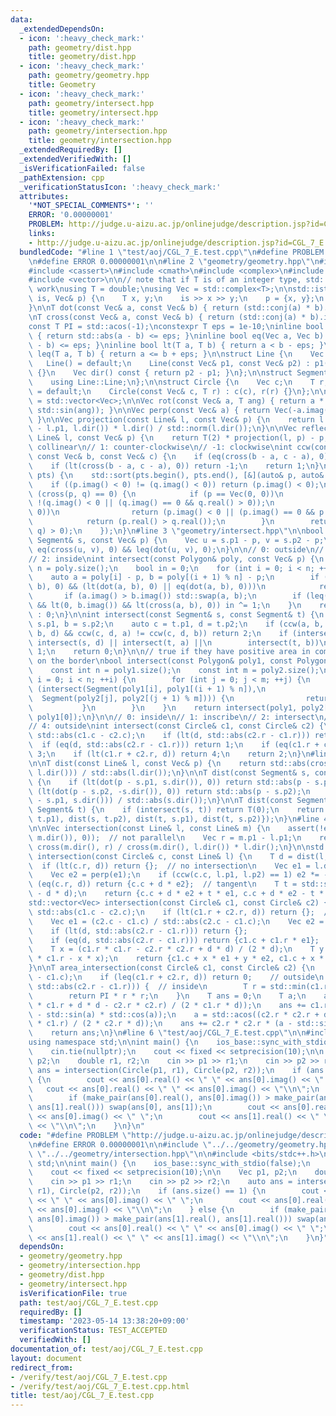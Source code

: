 ```yaml
---
data:
  _extendedDependsOn:
  - icon: ':heavy_check_mark:'
    path: geometry/dist.hpp
    title: geometry/dist.hpp
  - icon: ':heavy_check_mark:'
    path: geometry/geometry.hpp
    title: Geometry
  - icon: ':heavy_check_mark:'
    path: geometry/intersect.hpp
    title: geometry/intersect.hpp
  - icon: ':heavy_check_mark:'
    path: geometry/intersection.hpp
    title: geometry/intersection.hpp
  _extendedRequiredBy: []
  _extendedVerifiedWith: []
  _isVerificationFailed: false
  _pathExtension: cpp
  _verificationStatusIcon: ':heavy_check_mark:'
  attributes:
    '*NOT_SPECIAL_COMMENTS*': ''
    ERROR: '0.00000001'
    PROBLEM: http://judge.u-aizu.ac.jp/onlinejudge/description.jsp?id=CGL_7_E
    links:
    - http://judge.u-aizu.ac.jp/onlinejudge/description.jsp?id=CGL_7_E
  bundledCode: "#line 1 \"test/aoj/CGL_7_E.test.cpp\"\n#define PROBLEM \"http://judge.u-aizu.ac.jp/onlinejudge/description.jsp?id=CGL_7_E\"\
    \n#define ERROR 0.00000001\n\n#line 2 \"geometry/geometry.hpp\"\n#include <algorithm>\n\
    #include <cassert>\n#include <cmath>\n#include <complex>\n#include <iostream>\n\
    #include <vector>\n\n// note that if T is of an integer type, std::abs does not\
    \ work\nusing T = double;\nusing Vec = std::complex<T>;\n\nstd::istream& operator>>(std::istream&\
    \ is, Vec& p) {\n    T x, y;\n    is >> x >> y;\n    p = {x, y};\n    return is;\n\
    }\n\nT dot(const Vec& a, const Vec& b) { return (std::conj(a) * b).real(); }\n\
    \nT cross(const Vec& a, const Vec& b) { return (std::conj(a) * b).imag(); }\n\n\
    const T PI = std::acos(-1);\nconstexpr T eps = 1e-10;\ninline bool eq(T a, T b)\
    \ { return std::abs(a - b) <= eps; }\ninline bool eq(Vec a, Vec b) { return std::abs(a\
    \ - b) <= eps; }\ninline bool lt(T a, T b) { return a < b - eps; }\ninline bool\
    \ leq(T a, T b) { return a <= b + eps; }\n\nstruct Line {\n    Vec p1, p2;\n \
    \   Line() = default;\n    Line(const Vec& p1, const Vec& p2) : p1(p1), p2(p2)\
    \ {}\n    Vec dir() const { return p2 - p1; }\n};\n\nstruct Segment : Line {\n\
    \    using Line::Line;\n};\n\nstruct Circle {\n    Vec c;\n    T r;\n    Circle()\
    \ = default;\n    Circle(const Vec& c, T r) : c(c), r(r) {}\n};\n\nusing Polygon\
    \ = std::vector<Vec>;\n\nVec rot(const Vec& a, T ang) { return a * Vec(std::cos(ang),\
    \ std::sin(ang)); }\n\nVec perp(const Vec& a) { return Vec(-a.imag(), a.real());\
    \ }\n\nVec projection(const Line& l, const Vec& p) {\n    return l.p1 + dot(p\
    \ - l.p1, l.dir()) * l.dir() / std::norm(l.dir());\n}\n\nVec reflection(const\
    \ Line& l, const Vec& p) {\n    return T(2) * projection(l, p) - p;\n}\n\n// 0:\
    \ collinear\n// 1: counter-clockwise\n// -1: clockwise\nint ccw(const Vec& a,\
    \ const Vec& b, const Vec& c) {\n    if (eq(cross(b - a, c - a), 0)) return 0;\n\
    \    if (lt(cross(b - a, c - a), 0)) return -1;\n    return 1;\n}\n\nvoid sort_by_arg(std::vector<Vec>&\
    \ pts) {\n    std::sort(pts.begin(), pts.end(), [&](auto& p, auto& q) {\n    \
    \    if ((p.imag() < 0) != (q.imag() < 0)) return (p.imag() < 0);\n        if\
    \ (cross(p, q) == 0) {\n            if (p == Vec(0, 0))\n                return\
    \ !(q.imag() < 0 || (q.imag() == 0 && q.real() > 0));\n            if (q == Vec(0,\
    \ 0))\n                return (p.imag() < 0 || (p.imag() == 0 && p.real() > 0));\n\
    \            return (p.real() > q.real());\n        }\n        return (cross(p,\
    \ q) > 0);\n    });\n}\n#line 3 \"geometry/intersect.hpp\"\n\nbool intersect(const\
    \ Segment& s, const Vec& p) {\n    Vec u = s.p1 - p, v = s.p2 - p;\n    return\
    \ eq(cross(u, v), 0) && leq(dot(u, v), 0);\n}\n\n// 0: outside\n// 1: on the border\n\
    // 2: inside\nint intersect(const Polygon& poly, const Vec& p) {\n    const int\
    \ n = poly.size();\n    bool in = 0;\n    for (int i = 0; i < n; ++i) {\n    \
    \    auto a = poly[i] - p, b = poly[(i + 1) % n] - p;\n        if (eq(cross(a,\
    \ b), 0) && (lt(dot(a, b), 0) || eq(dot(a, b), 0)))\n            return 1;\n \
    \       if (a.imag() > b.imag()) std::swap(a, b);\n        if (leq(a.imag(), 0)\
    \ && lt(0, b.imag()) && lt(cross(a, b), 0)) in ^= 1;\n    }\n    return in ? 2\
    \ : 0;\n}\n\nint intersect(const Segment& s, const Segment& t) {\n    auto a =\
    \ s.p1, b = s.p2;\n    auto c = t.p1, d = t.p2;\n    if (ccw(a, b, c) != ccw(a,\
    \ b, d) && ccw(c, d, a) != ccw(c, d, b)) return 2;\n    if (intersect(s, c) ||\
    \ intersect(s, d) || intersect(t, a) ||\n        intersect(t, b))\n        return\
    \ 1;\n    return 0;\n}\n\n// true if they have positive area in common or touch\
    \ on the border\nbool intersect(const Polygon& poly1, const Polygon& poly2) {\n\
    \    const int n = poly1.size();\n    const int m = poly2.size();\n    for (int\
    \ i = 0; i < n; ++i) {\n        for (int j = 0; j < m; ++j) {\n            if\
    \ (intersect(Segment(poly1[i], poly1[(i + 1) % n]),\n                        \
    \  Segment(poly2[j], poly2[(j + 1) % m]))) {\n                return true;\n \
    \           }\n        }\n    }\n    return intersect(poly1, poly2[0]) || intersect(poly2,\
    \ poly1[0]);\n}\n\n// 0: inside\n// 1: inscribe\n// 2: intersect\n// 3: circumscribe\n\
    // 4: outside\nint intersect(const Circle& c1, const Circle& c2) {\n    T d =\
    \ std::abs(c1.c - c2.c);\n    if (lt(d, std::abs(c2.r - c1.r))) return 0;\n  \
    \  if (eq(d, std::abs(c2.r - c1.r))) return 1;\n    if (eq(c1.r + c2.r, d)) return\
    \ 3;\n    if (lt(c1.r + c2.r, d)) return 4;\n    return 2;\n}\n#line 4 \"geometry/dist.hpp\"\
    \n\nT dist(const Line& l, const Vec& p) {\n    return std::abs(cross(p - l.p1,\
    \ l.dir())) / std::abs(l.dir());\n}\n\nT dist(const Segment& s, const Vec& p)\
    \ {\n    if (lt(dot(p - s.p1, s.dir()), 0)) return std::abs(p - s.p1);\n    if\
    \ (lt(dot(p - s.p2, -s.dir()), 0)) return std::abs(p - s.p2);\n    return std::abs(cross(p\
    \ - s.p1, s.dir())) / std::abs(s.dir());\n}\n\nT dist(const Segment& s, const\
    \ Segment& t) {\n    if (intersect(s, t)) return T(0);\n    return std::min({dist(s,\
    \ t.p1), dist(s, t.p2), dist(t, s.p1), dist(t, s.p2)});\n}\n#line 4 \"geometry/intersection.hpp\"\
    \n\nVec intersection(const Line& l, const Line& m) {\n    assert(!eq(cross(l.dir(),\
    \ m.dir()), 0));  // not parallel\n    Vec r = m.p1 - l.p1;\n    return l.p1 +\
    \ cross(m.dir(), r) / cross(m.dir(), l.dir()) * l.dir();\n}\n\nstd::vector<Vec>\
    \ intersection(const Circle& c, const Line& l) {\n    T d = dist(l, c.c);\n  \
    \  if (lt(c.r, d)) return {};  // no intersection\n    Vec e1 = l.dir() / std::abs(l.dir());\n\
    \    Vec e2 = perp(e1);\n    if (ccw(c.c, l.p1, l.p2) == 1) e2 *= -1;\n    if\
    \ (eq(c.r, d)) return {c.c + d * e2};  // tangent\n    T t = std::sqrt(c.r * c.r\
    \ - d * d);\n    return {c.c + d * e2 + t * e1, c.c + d * e2 - t * e1};\n}\n\n\
    std::vector<Vec> intersection(const Circle& c1, const Circle& c2) {\n    T d =\
    \ std::abs(c1.c - c2.c);\n    if (lt(c1.r + c2.r, d)) return {};  // outside\n\
    \    Vec e1 = (c2.c - c1.c) / std::abs(c2.c - c1.c);\n    Vec e2 = perp(e1);\n\
    \    if (lt(d, std::abs(c2.r - c1.r))) return {};                  // contain\n\
    \    if (eq(d, std::abs(c2.r - c1.r))) return {c1.c + c1.r * e1};  // tangent\n\
    \    T x = (c1.r * c1.r - c2.r * c2.r + d * d) / (2 * d);\n    T y = std::sqrt(c1.r\
    \ * c1.r - x * x);\n    return {c1.c + x * e1 + y * e2, c1.c + x * e1 - y * e2};\n\
    }\n\nT area_intersection(const Circle& c1, const Circle& c2) {\n    T d = std::abs(c2.c\
    \ - c1.c);\n    if (leq(c1.r + c2.r, d)) return 0;    // outside\n    if (leq(d,\
    \ std::abs(c2.r - c1.r))) {  // inside\n        T r = std::min(c1.r, c2.r);\n\
    \        return PI * r * r;\n    }\n    T ans = 0;\n    T a;\n    a = std::acos((c1.r\
    \ * c1.r + d * d - c2.r * c2.r) / (2 * c1.r * d));\n    ans += c1.r * c1.r * (a\
    \ - std::sin(a) * std::cos(a));\n    a = std::acos((c2.r * c2.r + d * d - c1.r\
    \ * c1.r) / (2 * c2.r * d));\n    ans += c2.r * c2.r * (a - std::sin(a) * std::cos(a));\n\
    \    return ans;\n}\n#line 6 \"test/aoj/CGL_7_E.test.cpp\"\n\n#include <bits/stdc++.h>\n\
    using namespace std;\n\nint main() {\n    ios_base::sync_with_stdio(false);\n\
    \    cin.tie(nullptr);\n    cout << fixed << setprecision(10);\n\n    Vec p1,\
    \ p2;\n    double r1, r2;\n    cin >> p1 >> r1;\n    cin >> p2 >> r2;\n    auto\
    \ ans = intersection(Circle(p1, r1), Circle(p2, r2));\n    if (ans.size() == 1)\
    \ {\n        cout << ans[0].real() << \" \" << ans[0].imag() << \" \";\n     \
    \   cout << ans[0].real() << \" \" << ans[0].imag() << \"\\n\";\n    } else {\n\
    \        if (make_pair(ans[0].real(), ans[0].imag()) > make_pair(ans[1].real(),\
    \ ans[1].real())) swap(ans[0], ans[1]);\n        cout << ans[0].real() << \" \"\
    \ << ans[0].imag() << \" \";\n        cout << ans[1].real() << \" \" << ans[1].imag()\
    \ << \"\\n\";\n    }\n}\n"
  code: "#define PROBLEM \"http://judge.u-aizu.ac.jp/onlinejudge/description.jsp?id=CGL_7_E\"\
    \n#define ERROR 0.00000001\n\n#include \"../../geometry/geometry.hpp\"\n#include\
    \ \"../../geometry/intersection.hpp\"\n\n#include <bits/stdc++.h>\nusing namespace\
    \ std;\n\nint main() {\n    ios_base::sync_with_stdio(false);\n    cin.tie(nullptr);\n\
    \    cout << fixed << setprecision(10);\n\n    Vec p1, p2;\n    double r1, r2;\n\
    \    cin >> p1 >> r1;\n    cin >> p2 >> r2;\n    auto ans = intersection(Circle(p1,\
    \ r1), Circle(p2, r2));\n    if (ans.size() == 1) {\n        cout << ans[0].real()\
    \ << \" \" << ans[0].imag() << \" \";\n        cout << ans[0].real() << \" \"\
    \ << ans[0].imag() << \"\\n\";\n    } else {\n        if (make_pair(ans[0].real(),\
    \ ans[0].imag()) > make_pair(ans[1].real(), ans[1].real())) swap(ans[0], ans[1]);\n\
    \        cout << ans[0].real() << \" \" << ans[0].imag() << \" \";\n        cout\
    \ << ans[1].real() << \" \" << ans[1].imag() << \"\\n\";\n    }\n}"
  dependsOn:
  - geometry/geometry.hpp
  - geometry/intersection.hpp
  - geometry/dist.hpp
  - geometry/intersect.hpp
  isVerificationFile: true
  path: test/aoj/CGL_7_E.test.cpp
  requiredBy: []
  timestamp: '2023-05-14 13:38:20+09:00'
  verificationStatus: TEST_ACCEPTED
  verifiedWith: []
documentation_of: test/aoj/CGL_7_E.test.cpp
layout: document
redirect_from:
- /verify/test/aoj/CGL_7_E.test.cpp
- /verify/test/aoj/CGL_7_E.test.cpp.html
title: test/aoj/CGL_7_E.test.cpp
---
```


